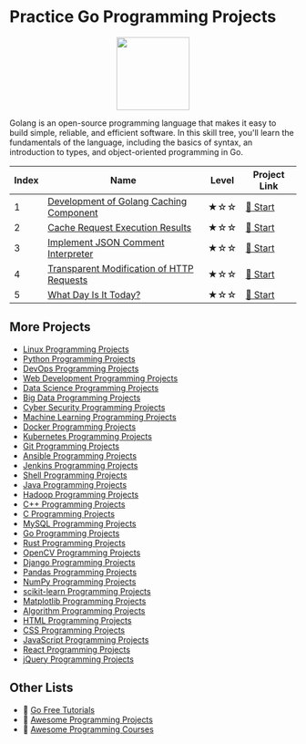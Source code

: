 # Practice Go Programming Projects

<div align="center">
<img width="128px" src="https://file.labex.io/path/YgASYacMNI6I.png">
</div>

Golang is an open-source programming language that makes it easy to build simple, reliable, and efficient software. In this skill tree, you'll learn the fundamentals of the language, including the basics of syntax, an introduction to types, and object-oriented programming in Go.

|   Index | Name                                                                                                                    | Level   | Project Link                                                                          |
|---------|-------------------------------------------------------------------------------------------------------------------------|---------|---------------------------------------------------------------------------------------|
|       1 | [Development of Golang Caching Component](https://labex.io/courses/project-development-of-golang-caching-component)     | ★☆☆     | [🚀 Start](https://labex.io/courses/project-development-of-golang-caching-component)   |
|       2 | [Cache Request Execution Results](https://labex.io/courses/project-cache-request-execution-results)                     | ★☆☆     | [🚀 Start](https://labex.io/courses/project-cache-request-execution-results)           |
|       3 | [Implement JSON Comment Interpreter](https://labex.io/courses/project-implement-json-comment-interpreter)               | ★☆☆     | [🚀 Start](https://labex.io/courses/project-implement-json-comment-interpreter)        |
|       4 | [Transparent Modification of HTTP Requests](https://labex.io/courses/project-transparent-modification-of-http-requests) | ★☆☆     | [🚀 Start](https://labex.io/courses/project-transparent-modification-of-http-requests) |
|       5 | [What Day Is It Today?](https://labex.io/courses/project-what-day-is-it-today)                                          | ★☆☆     | [🚀 Start](https://labex.io/courses/project-what-day-is-it-today)                      |

## More Projects

- [Linux Programming Projects](https://github.com/labex-labs/practice-linux-programming-projects)
- [Python Programming Projects](https://github.com/labex-labs/practice-python-programming-projects)
- [DevOps Programming Projects](https://github.com/labex-labs/practice-devops-programming-projects)
- [Web Development Programming Projects](https://github.com/labex-labs/practice-web-development-programming-projects)
- [Data Science Programming Projects](https://github.com/labex-labs/practice-data-science-programming-projects)
- [Big Data Programming Projects](https://github.com/labex-labs/practice-bigdata-programming-projects)
- [Cyber Security Programming Projects](https://github.com/labex-labs/practice-cysec-programming-projects)
- [Machine Learning Programming Projects](https://github.com/labex-labs/practice-ml-programming-projects)
- [Docker Programming Projects](https://github.com/labex-labs/practice-docker-programming-projects)
- [Kubernetes Programming Projects](https://github.com/labex-labs/practice-kubernetes-programming-projects)
- [Git Programming Projects](https://github.com/labex-labs/practice-git-programming-projects)
- [Ansible Programming Projects](https://github.com/labex-labs/practice-ansible-programming-projects)
- [Jenkins Programming Projects](https://github.com/labex-labs/practice-jenkins-programming-projects)
- [Shell Programming Projects](https://github.com/labex-labs/practice-shell-programming-projects)
- [Java Programming Projects](https://github.com/labex-labs/practice-java-programming-projects)
- [Hadoop Programming Projects](https://github.com/labex-labs/practice-hadoop-programming-projects)
- [C++ Programming Projects](https://github.com/labex-labs/practice-cpp-programming-projects)
- [C Programming Projects](https://github.com/labex-labs/practice-c-programming-projects)
- [MySQL Programming Projects](https://github.com/labex-labs/practice-mysql-programming-projects)
- [Go Programming Projects](https://github.com/labex-labs/practice-go-programming-projects)
- [Rust Programming Projects](https://github.com/labex-labs/practice-rust-programming-projects)
- [OpenCV Programming Projects](https://github.com/labex-labs/practice-opencv-programming-projects)
- [Django Programming Projects](https://github.com/labex-labs/practice-django-programming-projects)
- [Pandas Programming Projects](https://github.com/labex-labs/practice-pandas-programming-projects)
- [NumPy Programming Projects](https://github.com/labex-labs/practice-numpy-programming-projects)
- [scikit-learn Programming Projects](https://github.com/labex-labs/practice-sklearn-programming-projects)
- [Matplotlib Programming Projects](https://github.com/labex-labs/practice-matplotlib-programming-projects)
- [Algorithm Programming Projects](https://github.com/labex-labs/practice-algorithm-programming-projects)
- [HTML Programming Projects](https://github.com/labex-labs/practice-html-programming-projects)
- [CSS Programming Projects](https://github.com/labex-labs/practice-css-programming-projects)
- [JavaScript Programming Projects](https://github.com/labex-labs/practice-javascript-programming-projects)
- [React Programming Projects](https://github.com/labex-labs/practice-react-programming-projects)
- [jQuery Programming Projects](https://github.com/labex-labs/practice-jquery-programming-projects)


## Other Lists

- 🔗 [Go Free Tutorials](https://github.com/labex-labs/go-free-tutorials)
- 🔗 [Awesome Programming Projects](https://github.com/labex-labs/awesome-programming-projects)
- 🔗 [Awesome Programming Courses](https://github.com/labex-labs/awesome-programming-courses)

